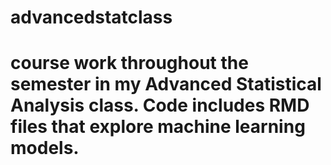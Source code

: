 # advancedstatclass

# course work throughout the semester in my Advanced Statistical Analysis class. Code includes RMD files that explore machine learning models. 
